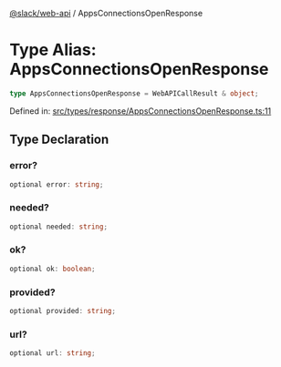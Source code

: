 [@slack/web-api](../index.md) / AppsConnectionsOpenResponse

# Type Alias: AppsConnectionsOpenResponse

```ts
type AppsConnectionsOpenResponse = WebAPICallResult & object;
```

Defined in: [src/types/response/AppsConnectionsOpenResponse.ts:11](https://github.com/slackapi/node-slack-sdk/blob/main/packages/web-api/src/types/response/AppsConnectionsOpenResponse.ts#L11)

## Type Declaration

### error?

```ts
optional error: string;
```

### needed?

```ts
optional needed: string;
```

### ok?

```ts
optional ok: boolean;
```

### provided?

```ts
optional provided: string;
```

### url?

```ts
optional url: string;
```
